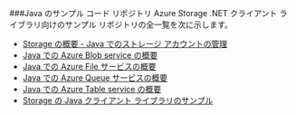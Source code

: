 ###<a name="java-sample-code-repositories"></a>Java のサンプル コード リポジトリ
Azure Storage .NET クライアント ライブラリ向けのサンプル リポジトリの全一覧を次に示します。

* [Storage の概要 - Java でのストレージ アカウントの管理](https://azure.microsoft.com/en-us/resources/samples/storage-java-manage-storage-accounts/)
* [Java での Azure Blob service の概要](https://azure.microsoft.com/en-us/resources/samples/storage-blob-java-getting-started/)
* [Java での Azure File サービスの概要](https://azure.microsoft.com/en-us/resources/samples/storage-file-java-getting-started/)
* [Java での Azure Queue サービスの概要](https://azure.microsoft.com/en-us/resources/samples/storage-queue-java-getting-started/)
* [Java での Azure Table service の概要](https://azure.microsoft.com/en-us/resources/samples/storage-table-java-getting-started/)
* [Storage の Java クライアント ライブラリのサンプル](https://github.com/Azure/azure-storage-java/tree/master/microsoft-azure-storage-samples/src/com/microsoft/azure/storage)

<!--HONumber=Jan17_HO2-->


